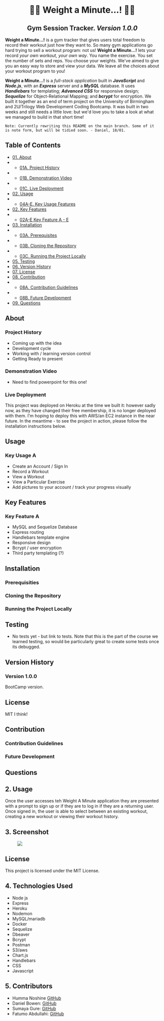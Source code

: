 <h1 align="center"> 🏋️‍♂️ Weight a Minute...! 🏋️‍♀️</h1>
<h2 align="center"> Gym Session Tracker. <i> Version 1.0.0 </i> </h2>
<p><strong>Weight a Minute...!</strong> is a gym tracker that gives users total freedom to record their workout just how they want to. So many gym applications go hard trying to sell a workout program: not us! <strong>Weight a Minute...!</strong> lets your record <em>your own workout, your own way</em>. You name the exercise. You set the number of sets and reps. You choose your weights. We've aimed to give you an easy way to store and view your data. We leave all the choices about your workout program to you!</p>

<p><strong>Weight a Minute...!</strong> is a <em>full-stack application</em> built in <strong><em>JavaScript</em></strong> and <strong><em>Node.js</em></strong>, with an <strong><em>Express</em></strong> server and a <strong><em>MySQL</em></strong> database. It uses <strong><em>Handlebars</em></strong> for templating; <strong><em>Advanced CSS</em></strong> for responsive design; <strong><em>Sequelize</em></strong> for Object-Relational Mapping; and <strong><em>bcrypt</em></strong> for encryption. We built it together as an end of term project on the University of Birmingham and 2U/Trilogy Web Development Coding Bootcamp. It was built in two weeks and still needs a little love: but we'd love you to take a look at what we managed to build in that short time!</p>

```Note: Currently rewriting this README on the main branch. Some of it is note form, but will be tidied soon. - Daniel, 18/01.```
## Table of Contents
    
* [01. About](#about)
* * [01A. Project History](#project-history)
* * [01B. Demonstration Video](#demonstration-video)
* * [01C. Live Deployment](#live-deployment)
* [02. Usage](#usage)
* * [04A-E. Key Usage Features](#key-usage-a)
* [02. Key Features](#key-features)
* * [02A-E Key Feature A - E](#key-feature-a)
* [03. Installation](#installation)
* * [03A. Prerequisites](#prerequisities)
* * [03B. Cloning the Repository](#cloning-the-repository)
* * [03C. Running the Project Locally](#running-the-project-locally)
* [05. Testing](#testing)
* [06. Version History](#version-history)
* [07. License](#license)
* [08. Contribution](#contribution)
* * [08A. Contribution Guidelines](#contribution-guidelines)
* * [08B. Future Development](#future-development)
* [09. Questions](#questions)

## About
### Project History
 - Coming up with the idea
 - Development cycle
 - Working with / learning version control
 - Getting Ready to present
### Demonstration Video
 - Need to find powerpoint for this one!
### Live Deployment
This project was deployed on Heroku at the time we built it: however sadly now, as they have changed their free membership, it is no longer deployed with them. I'm hoping to deploy this with AWS/an EC2 instance in the near future. In the meantime - to see the project in action, please follow the installation instructions below.
## Usage
### Key Usage A
- Create an Account / Sign In
- Record a Workout
- View a Workout
- View a Particular Exercise
- Add pictures to your account / track your progress visually
## Key Features
### Key Feature A
- MySQL and Sequelize Database
- Express routing
- Handlebars template engine
- Responsive design
- Bcrypt / user encryption
- Third party templating (?)
## Installation
### Prerequisities
### Cloning the Repository
### Running the Project Locally
## Testing
- No tests yet - but link to tests. Note that this is the part of the course we learned testing, so would be particularly great to create some tests once its debugged.
## Version History
### Version 1.0.0
BootCamp version.
## License
MIT I think!
## Contribution
### Contribution Guidelines
### Future Development
## Questions

## 2. <a name='Usage'></a>Usage

Once the user accesses teh Weight A Minute application they are presented with a prompt to sign up or if they are to log in if they are a returning user. Once signed in, the user is able to select between an existing workout, creating a new workout or viewing their workout history.

## 3. <a name='Screenshot'></a>Screenshot

<figure>
<img src="./public/images/full.png">
</figure>

## <a name='License'></a> License

This project is licensed under the MIT License.

## 4. <a name='TechnologiesUsed'></a>Technologies Used

- Node js
- Express
- Heroku
- Nodemon
- MySQL/mariadb
- Docker
- Sequelize
- Dbeaver
- Bcrypt
- Postman
- S3/aws
- Chart.js
- Handlebars
- CSS
- Javascript

## 5. <a name='Contributors'></a>Contributors

- Humma Noshine <a href="https://github.com/HummaNosh">GitHub</a>
- Daniel Bowen: <a href="https://github.com/djbowen95">GitHub</a>
- Sumaya Gure: <a href="https://github.com/SuM949">GitHub</a>
- Fatumo Abdullahi: <a href="https://github.com/Fatumoabdullahi">GitHub</a>
